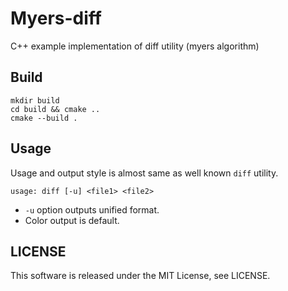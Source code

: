# Myers-diff

C++ example implementation of diff utility (myers algorithm)

## Build

```
mkdir build
cd build && cmake ..
cmake --build .
```

## Usage

Usage and output style is almost same as well known `diff` utility.

```
usage: diff [-u] <file1> <file2>
```

- `-u` option outputs unified format.
- Color output is default.

## LICENSE

This software is released under the MIT License, see LICENSE.
